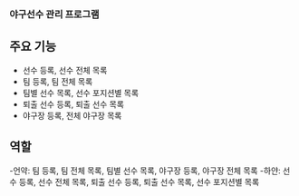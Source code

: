 
### 야구선수 관리 프로그램

## 주요 기능
- 선수 등록, 선수 전체 목록
- 팀 등록, 팀 전체 목록
- 팀별 선수 목록, 선수 포지션별 목록
- 퇴출 선수 등록, 퇴출 선수 목록
- 야구장 등록, 전체 야구장 목록

## 역할
-언약: 팀 등록, 팀 전체 목록, 팀별 선수 목록, 야구장 등록, 야구장 전체 목록
-하얀: 선수 등록, 선수 전체 목록, 퇴출 선수 등록, 퇴출 선수 목록, 선수 포지션별 목록
